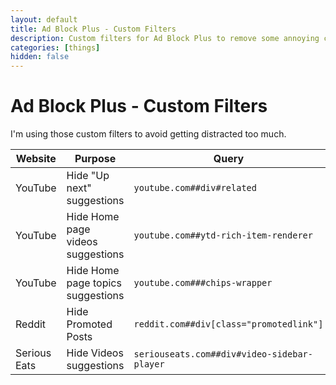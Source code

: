 ```yaml
---
layout: default
title: Ad Block Plus - Custom Filters
description: Custom filters for Ad Block Plus to remove some annoying content on the Internet
categories: [things]
hidden: false
---
```


# Ad Block Plus - Custom Filters

I'm using those custom filters to avoid getting distracted too much.

| Website | Purpose | Query |
| --- | --- | --- |
| YouTube | Hide "Up next" suggestions | `youtube.com##div#related` |
| YouTube | Hide Home page videos suggestions | `youtube.com##ytd-rich-item-renderer` |
| YouTube | Hide Home page topics suggestions | `youtube.com###chips-wrapper` |
| Reddit | Hide Promoted Posts | `reddit.com##div[class="promotedlink"]` |
| Serious Eats | Hide Videos suggestions | `seriouseats.com##div#video-sidebar-player` |
